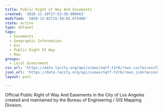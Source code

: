 ```yaml
---
title: Public Right of Way And Easements
created: '2020-11-10T17:52:38.980663'
modified: '2020-12-02T15:58:02.675486'
state: active
type: dataset
tags:
  - Easements
  - Geographic Information
  - Gis
  - Public Right Of Way
  - Row
groups:
  - Local Government
csv_url: 'https://data.lacity.org/api/views/nqtf-t2r6/rows.csv?accessType=DOWNLOAD'
json_url: 'https://data.lacity.org/api/views/nqtf-t2r6/rows.json?accessType=DOWNLOAD'
layout: post

---
```

Official Public Right of Way And Easements in the City of Los Angeles created and maintained by the Bureau of Engineering / GIS Mapping Division.
